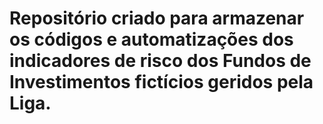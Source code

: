 # Repositório criado para armazenar os códigos e automatizações dos indicadores de risco dos Fundos de Investimentos fictícios geridos pela Liga.
